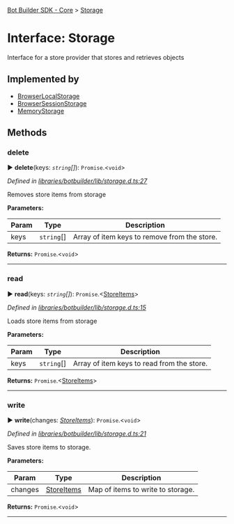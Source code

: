 [Bot Builder SDK - Core](../README.md) > [Storage](../interfaces/botbuilder.storage.md)



# Interface: Storage


Interface for a store provider that stores and retrieves objects

## Implemented by

* [BrowserLocalStorage](../classes/botbuilder.browserlocalstorage.md)
* [BrowserSessionStorage](../classes/botbuilder.browsersessionstorage.md)
* [MemoryStorage](../classes/botbuilder.memorystorage.md)


## Methods
<a id="delete"></a>

###  delete

► **delete**(keys: *`string`[]*): `Promise`.<`void`>



*Defined in [libraries/botbuilder/lib/storage.d.ts:27](https://github.com/Microsoft/botbuilder-js/blob/5422076/libraries/botbuilder/lib/storage.d.ts#L27)*



Removes store items from storage


**Parameters:**

| Param | Type | Description |
| ------ | ------ | ------ |
| keys | `string`[]   |  Array of item keys to remove from the store. |





**Returns:** `Promise`.<`void`>





___

<a id="read"></a>

###  read

► **read**(keys: *`string`[]*): `Promise`.<[StoreItems](botbuilder.storeitems.md)>



*Defined in [libraries/botbuilder/lib/storage.d.ts:15](https://github.com/Microsoft/botbuilder-js/blob/5422076/libraries/botbuilder/lib/storage.d.ts#L15)*



Loads store items from storage


**Parameters:**

| Param | Type | Description |
| ------ | ------ | ------ |
| keys | `string`[]   |  Array of item keys to read from the store. |





**Returns:** `Promise`.<[StoreItems](botbuilder.storeitems.md)>





___

<a id="write"></a>

###  write

► **write**(changes: *[StoreItems](botbuilder.storeitems.md)*): `Promise`.<`void`>



*Defined in [libraries/botbuilder/lib/storage.d.ts:21](https://github.com/Microsoft/botbuilder-js/blob/5422076/libraries/botbuilder/lib/storage.d.ts#L21)*



Saves store items to storage.


**Parameters:**

| Param | Type | Description |
| ------ | ------ | ------ |
| changes | [StoreItems](botbuilder.storeitems.md)   |  Map of items to write to storage. |





**Returns:** `Promise`.<`void`>





___


